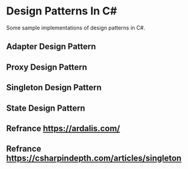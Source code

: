 # Design Patterns In C#

Some sample implementations of design patterns in C#.

## Adapter Design Pattern
## Proxy Design Pattern
## Singleton Design Pattern
## State Design Pattern
## Refrance  https://ardalis.com/
## Refrance  https://csharpindepth.com/articles/singleton

